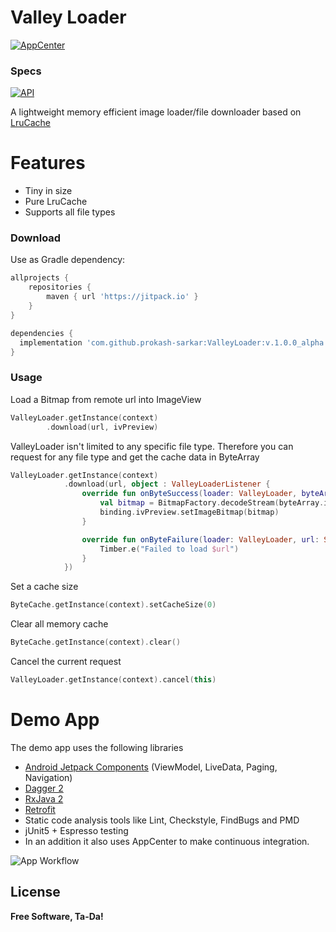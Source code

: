 # Valley Loader

[![AppCenter](https://build.appcenter.ms/v0.1/apps/bac4f383-e178-40f0-a695-c84d335f34a8/branches/master/badge)](https://build.appcenter.ms/v0.1/apps/bac4f383-e178-40f0-a695-c84d335f34a8/branches/master/badge)

### Specs
[![API](https://img.shields.io/badge/API-15%2B-orange.svg?style=flat)](https://android-arsenal.com/api?level=16)

A lightweight memory efficient image loader/file downloader based on [LruCache](https://developer.android.com/reference/android/util/LruCache)  

# Features

  - Tiny in size
  - Pure LruCache
  - Supports all file types

### Download

Use as Gradle dependency:

```gradle
allprojects {
    repositories {
        maven { url 'https://jitpack.io' }
    }
}

dependencies {
  implementation 'com.github.prokash-sarkar:ValleyLoader:v.1.0.0_alpha'
}
```

### Usage

Load a Bitmap from remote url into ImageView

```kotlin
ValleyLoader.getInstance(context)
        .download(url, ivPreview)
```
        
ValleyLoader isn't limited to any specific file type. Therefore you can request for any file type and get the cache data in ByteArray

```kotlin
ValleyLoader.getInstance(context)
            .download(url, object : ValleyLoaderListener {
                override fun onByteSuccess(loader: ValleyLoader, byteArray: ByteArray, url: String) {
                    val bitmap = BitmapFactory.decodeStream(byteArray.inputStream())
                    binding.ivPreview.setImageBitmap(bitmap)
                }

                override fun onByteFailure(loader: ValleyLoader, url: String) {
                    Timber.e("Failed to load $url")
                }
            })
```

Set a cache size

```kotlin
ByteCache.getInstance(context).setCacheSize(0)
```

Clear all memory cache
```kotlin
ByteCache.getInstance(context).clear()
```

Cancel the current request

```kotlin
ValleyLoader.getInstance(context).cancel(this)
```

# Demo App 
 
 The demo app uses the following libraries 
 
  - [Android Jetpack Components](https://developer.android.com/jetpack) (ViewModel, LiveData, Paging, Navigation)
  - [Dagger 2](https://github.com/google/dagger)
  - [RxJava 2](https://github.com/ReactiveX/RxJava)
  - [Retrofit](https://square.github.io/retrofit/)
  - Static code analysis tools like Lint, Checkstyle, FindBugs and PMD
  - jUnit5 + Espresso testing
  - In an addition it also uses AppCenter to make continuous integration.
 
 ![App Workflow](https://raw.githubusercontent.com/prokash-sarkar/ValleyLoader/master/screenshots/Screenshot_1.png)
 
License
----

**Free Software, Ta-Da!**

